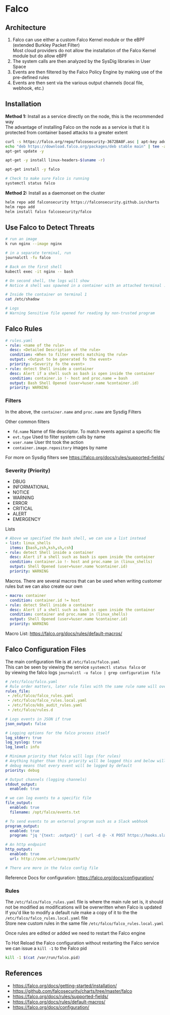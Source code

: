 # Falco

## Architecture

1. Falco can use either a custom Falco Kernel module or the eBPF (extended Burkley Packet Filter)  
Most cloud providers do not allow the installation of the Falco Kernel module but do allow eBPF
1. The system calls are then analyzed by the SysDig libraries in User Space
1. Events are then filtered by the Falco Policy Engine by making use of the pre-defined rules
1. Events are then sent via the various output channels (local file, webhook, etc.)



## Installation

**Method 1:** Install as a service directly on the node, this is the recommended way  
The advantage of installing Falco on the node as a service is that it is protected from container based attacks to a greater extent
```sh
curl -s https://falco.org/repo/falcosecurity-3672BA8F.asc | apt-key add -
echo "deb https://download.falco.org/packages/deb stable main" | tee -a /etc/apt/sources.list.d/falcosecurity.list
apt-get update -y

apt-get -y install linux-headers-$(uname -r)

apt-get install -y falco

# Check to make sure Falco is running
systemctl status falco
```

**Method 2:**  Install as a daemonset on the cluster
```sh
helm repo add falconsecurity https://falconsecurity.github.io/charts
helm repo add
helm install falco falcosecurity/falco
```

## Use Falco to Detect Threats

```sh
# run an image
k run nginx --image nginx

# in a separate terminal, run 
journalctl -fu falco

# Back on the first shell 
kubectl exec -it nginx -- bash

# On second shell, the logs will show 
# Notice A shell was spawned in a container with an attached terminal . . .

# Inside the container on terminal 1
cat /etc/shadow

# Logs
# Warning Sensitive file opened for reading by non-trusted program
```

## Falco Rules

```yaml
# rules.yaml
- rule: <name of the rule>
  desc: <Detailed Description of the rule>
  condition: <When to filter events matching the rule>
  output: <Output to be generated fo the event>
  priority: <Severity fo the event>
- rule: detect Shell inside a container
  desc: Alert if a shell such as bash is open inside the container
  condition: container.io !- host and proc.name = bash
  output: Bash Shell Opened (user=%user.name %container.id)
  priority: WARNING
```

### Filters

In the above, the `container.name` and `proc.name` are Sysdig Filters  

Other common filters
- `fd.name`  Name of file descriptor.  To match events against a specific file
- `evt.type` Used to filter system calls by name
- `user.name` User tht took the action
- `container.image.repository` images by name

For more on Sysdig filters see https://falco.org/docs/rules/supported-fields/

### Severity (Priority)

- DBUG
- INFORMATIONAL
- NOTICE
- WARNING
- ERROR
- CRITICAL
- ALERT
- EMERGENCY

Lists
```yaml
# Above we specified the bash shell, we can use a list instead  
- list: linux_shells
  items: [bash,zsh,ksh,sh,csh]
- rule: detect Shell inside a container
  desc: Alert if a shell such as bash is open inside the container
  condition: container.io !- host and proc.name in (linux_shells)
  output: Shell Opened (user=%user.name %container.id)
  priority: WARNING
```

Macros.  There are several macros that can be used when writing customer rules but we can also create our own
```yaml
- macro: container
  condition: container.id != host
- rule: detect Shell inside a container
  desc: Alert if a shell such as bash is open inside the container
  condition: container and proc.name in (linux_shells)
  output: Shell Opened (user=%user.name %container.id)
  priority: WARNING
```
Macro List: https://falco.org/docs/rules/default-macros/

## Falco Configuration Files

The main configuration file is at `/etc/falco/falco.yaml`  
This can be seen by viewing the service `systemctl status falco` or  
by viewing the falco logs `journalctl -u falco | grep configuration file`

```yaml
# /etc/falco/falco.yaml
# Rule order matters, later rule files with the same rule name will override earlier ones
rules_file:
 - /etc/falco/falco_rules.yaml
 - /etc/falco/falco_rules.local.yaml
 - /etc/falco/k8s_audit_rules.yaml
 - /etc/falco/rules.d

# Logs events in JSON if true
json_output: false

# Logging options for the falco process itself
log_stderr: true
log_syslog: true
log_level: info

# Minimum priority that falco will logs (for rules)
# Anything higher than this priority will be logged this and below will not
# debug means that every event will be logged by default
priority: debug

# Output channels (logging channels)
stdout_output: 
  enabled: true

# we can log events to a specific file 
file_output:
  enabled: true
  filename: /opt/falco/events.txt

# To send events to an external program such as a Slack webhook
program_output:
  enabled: true
  program: "jq '{text: .output}' | curl -d @- -X POST https://hooks.slack.com/services/XXX"

# An http endpoint
http_output:
  enabled: true
  url: http://some.url/some/path/

# There are more in the falco config file 
```
Reference Docs for configuration: https://falco.org/docs/configuration/

### Rules

The `/etc/falco/falco_rules.yaml` file is where the main rule set is, it should not be modified as modifications will be overwritten when Falco is updated  
If you'd like to modify a default rule make a copy of it to the the `/etc/falco/falco_rules.local.yaml` file  
Store new custom rules in the same file `/etc/falco/falco_rules.local.yaml`

Once rules are edited or added we need to restart the Falco engine  

To Hot Reload the Falco configuration without restarting the Falco service we can issue a `kill -1` to the Falco pid  
```sh
kill -1 $(cat /var/run/falco.pid)
```
## References

- https://falco.org/docs/getting-started/installation/
- https://github.com/falcosecurity/charts/tree/master/falco
- https://falco.org/docs/rules/supported-fields/
- https://falco.org/docs/rules/default-macros/
- https://falco.org/docs/configuration/

